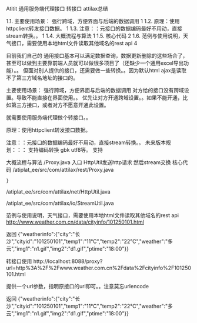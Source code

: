 Atitit 通用服务端代理接口  转接口 attilax总结

1.1. 主要使用场景： 强行跨域，方便界面与后端的数据调用	1
1.2. 原理：使用httpclient转发接口数据。	1
1.3. 注意：：元接口的数据编码最好不用动，直接stream转换。。	1
1.4. 大概流程与算法	1
1.5. 核心代码	2
1.6. 范例与使用说明，天气接口，需要使用本地html文件读取其他域名的rest api	4


目前我们自己的 通用接口基本可以满足数据查询，数据更新删除的这些场合了，甚至可以做到主要靠前端人员就可以做很多项目了（还缺少一个通用excel导出功能）。。
但面对别人提供的接口，还需要做一些转换。。因为默认html ajax是读取不了第三方域名地址的接口的。

主要使用场景： 强行跨域，方便界面与后端的数据调用
对方给的接口没有跨域设置。导致不能直接在界面使用。。
优先让对方开通跨域设置。。如果不能开通，比如第三方接口，或者对方不愿意开通此设置。

就需要使用服务端代理做个转接口。。

原理：使用httpclient转发接口数据。

注意：：元接口的数据编码最好不用动，直接stream转换。。
未来版本规划：：： 支持编码转换 gbk utf8等。
支持

大概流程与算法
/Proxy.java 入口
HttpUtil发送http请求
然后stream交换
核心代码
/atiplat_ee/src/com/attilax/rest/Proxy.java

	}

/atiplat_ee/src/com/attilax/net/HttpUtil.java



/atiplat_ee/src/com/attilax/io/StreamUtil.java



范例与使用说明，天气接口，需要使用本地html文件读取其他域名的rest api
http://www.weather.com.cn/data/cityinfo/101250101.html

返回
{"weatherinfo":{"city":"长沙","cityid":"101250101","temp1":"11℃","temp2":"22℃","weather":"多云","img1":"n1.gif","img2":"d1.gif","ptime":"18:00"}}

转接口使用
http://localhost:8088/proxy?url=http%3A%2F%2Fwww.weather.com.cn%2Fdata%2Fcityinfo%2F101250101.html

提供一个url参数，指明原接口的url即可。。注意莫忘urlencode


返回
{"weatherinfo":{"city":"长沙","cityid":"101250101","temp1":"11℃","temp2":"22℃","weather":"多云","img1":"n1.gif","img2":"d1.gif","ptime":"18:00"}}


